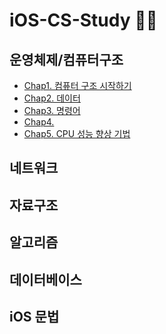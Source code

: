 # iOS-CS-Study 👩‍💻

## 운영체제/컴퓨터구조
- [Chap1. 컴퓨터 구조 시작하기](https://github.com/Guel-git/iOS-CS-Study/blob/main/OperatingSystem/Chap1.md)
- [Chap2. 데이터](https://github.com/Guel-git/iOS-CS-Study/blob/main/OperatingSystem/Chap2.md)
- [Chap3. 명령어](https://github.com/Guel-git/iOS-CS-Study/blob/main/OperatingSystem/Chap3.md)
- [Chap4. ]()
- [Chap5. CPU 성능 향상 기법](https://github.com/Guel-git/iOS-CS-Study/blob/main/OperatingSystem/Chap5.md)
  
## 네트워크

## 자료구조

## 알고리즘

## 데이터베이스

## iOS 문법
